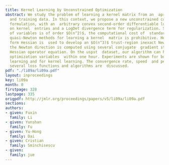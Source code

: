 ```yaml
---
title: Kernel Learning by Unconstrained Optimization
abstract: We study the problem of learning a kernel matrix from an  apriori kernel
  and training data. In this context, we propose a new unconstrained convex optimization
  formulation, with an  arbitrary convex second-order differentiable loss function
  on kernel  entries and a LogDet divergence term for regularization. Since the  number
  of variables is of order $O(n^2)$, the computational cost of  standard Newton and
  quasi-Newton methods for learning a kernel  matrix is prohibitive. Here an operator
  form Hessian is  used to develop an $O(n^3)$ trust-region inexact Newton method,  where
  the Newton direction is computed using several conjugate  gradient steps on the
  Hessian operator equation. On the uspst  dataset, our algorithm can handle 2 million
  optimization variables  within one hour. Experiments are shown for both linear (Mahalanobis)  metric
  learning and for kernel learning. The convergence rate, speed  and performance of
  several loss functions and algorithms are  discussed.
pdf: "./li09a/li09a.pdf"
layout: inproceedings
key: li09a
month: 0
firstpage: 328
lastpage: 335
origpdf: http://jmlr.org/proceedings/papers/v5/li09a/li09a.pdf
sections: 
authors:
- given: Fuxin
  family: Li
- given: Yunshan
  family: Fu
- given: Yu-Hong
  family: Dai
- given: Cristian
  family: Sminchisescu
- given: 
  family: jue
---
```

